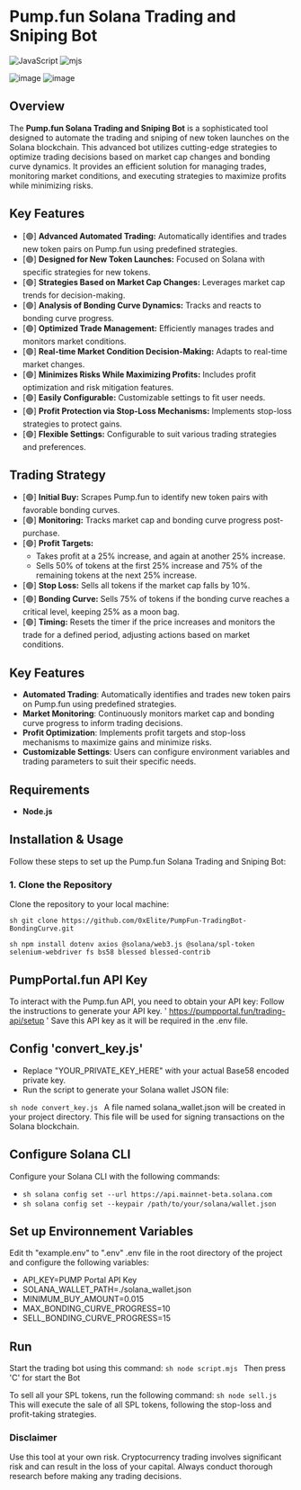 # Pump.fun Solana Trading and Sniping Bot

![JavaScript](https://img.shields.io/badge/language-JavaScript-%23F7DF1E?style=flat-square&logo=javascript&logoColor=white)
![mjs](https://img.shields.io/badge/language-mjs-%2320232A?style=flat-square&logo=javascript&logoColor=white)

![image](https://github.com/user-attachments/assets/c8d84258-3dc9-4333-bea0-df2d4fc1394b)
![image](https://github.com/user-attachments/assets/86e011b7-7ac2-45ec-a3f3-baff72dae585)


## Overview

The **Pump.fun Solana Trading and Sniping Bot** is a sophisticated tool designed to automate the trading and sniping of new token launches on the Solana blockchain. This advanced bot utilizes cutting-edge strategies to optimize trading decisions based on market cap changes and bonding curve dynamics. It provides an efficient solution for managing trades, monitoring market conditions, and executing strategies to maximize profits while minimizing risks.

## Key Features

- [🟢] **Advanced Automated Trading:** Automatically identifies and trades new token pairs on Pump.fun using predefined strategies.
- [🟢] **Designed for New Token Launches:** Focused on Solana with specific strategies for new tokens.
- [🟢] **Strategies Based on Market Cap Changes:** Leverages market cap trends for decision-making.
- [🟢] **Analysis of Bonding Curve Dynamics:** Tracks and reacts to bonding curve progress.
- [🟢] **Optimized Trade Management:** Efficiently manages trades and monitors market conditions.
- [🟢] **Real-time Market Condition Decision-Making:** Adapts to real-time market changes.
- [🟢] **Minimizes Risks While Maximizing Profits:** Includes profit optimization and risk mitigation features.
- [🟢] **Easily Configurable:** Customizable settings to fit user needs.
- [🟢] **Profit Protection via Stop-Loss Mechanisms:** Implements stop-loss strategies to protect gains.
- [🟢] **Flexible Settings:** Configurable to suit various trading strategies and preferences.

## Trading Strategy

- [🟢] **Initial Buy:** Scrapes Pump.fun to identify new token pairs with favorable bonding curves.
- [🟢] **Monitoring:** Tracks market cap and bonding curve progress post-purchase.
- [🟢] **Profit Targets:**
  - Takes profit at a 25% increase, and again at another 25% increase.
  - Sells 50% of tokens at the first 25% increase and 75% of the remaining tokens at the next 25% increase.
- [🟢] **Stop Loss:** Sells all tokens if the market cap falls by 10%.
- [🟢] **Bonding Curve:** Sells 75% of tokens if the bonding curve reaches a critical level, keeping 25% as a moon bag.
- [🟢] **Timing:** Resets the timer if the price increases and monitors the trade for a defined period, adjusting actions based on market conditions.

## Key Features

- **Automated Trading**: Automatically identifies and trades new token pairs on Pump.fun using predefined strategies.
- **Market Monitoring**: Continuously monitors market cap and bonding curve progress to inform trading decisions.
- **Profit Optimization**: Implements profit targets and stop-loss mechanisms to maximize gains and minimize risks.
- **Customizable Settings**: Users can configure environment variables and trading parameters to suit their specific needs.

## Requirements
- **Node.js**

## Installation & Usage
Follow these steps to set up the Pump.fun Solana Trading and Sniping Bot:

### 1. Clone the Repository

Clone the repository to your local machine:

```sh git clone https://github.com/0xElite/PumpFun-TradingBot-BondingCurve.git ```

```sh npm install dotenv axios @solana/web3.js @solana/spl-token selenium-webdriver fs bs58 blessed blessed-contrib ```

## PumpPortal.fun API Key 

To interact with the Pump.fun API, you need to obtain your API key:
Follow the instructions to generate your API key. ' https://pumpportal.fun/trading-api/setup '
Save this API key as it will be required in the .env file.

## Config 'convert_key.js'

- Replace "YOUR_PRIVATE_KEY_HERE" with your actual Base58 encoded private key.
- Run the script to generate your Solana wallet JSON file:

```sh node convert_key.js ```
A file named solana_wallet.json will be created in your project directory. This file will be used for signing transactions on the Solana blockchain.

## Configure Solana CLI 

Configure your Solana CLI with the following commands:
- ```sh solana config set --url https://api.mainnet-beta.solana.com ```
- ```sh solana config set --keypair /path/to/your/solana/wallet.json ```

## Set up Environnement Variables
Edit th "example.env" to ".env" 
.env file in the root directory of the project and configure the following variables:

- API_KEY=PUMP Portal API Key
- SOLANA_WALLET_PATH=./solana_wallet.json
- MINIMUM_BUY_AMOUNT=0.015
- MAX_BONDING_CURVE_PROGRESS=10
- SELL_BONDING_CURVE_PROGRESS=15


## Run 

Start the trading bot using this command:
```sh node script.mjs ```
Then press 'C' for start the Bot 

To sell all your SPL tokens, run the following command:
```sh node sell.js ```
This will execute the sale of all SPL tokens, following the stop-loss and profit-taking strategies.


### Disclaimer
Use this tool at your own risk. Cryptocurrency trading involves significant risk and can result in the loss of your capital. Always conduct thorough research before making any trading decisions.
